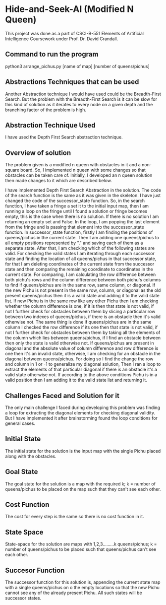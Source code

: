 # Hide-and-Seek-AI (Modified N Queen) #

This project was done as a part of CSCI-B-551 Elements of Artificial Intelligence Coursework under Prof. Dr. David Crandall.

## Command to run the program ##

python3 arrange_pichus.py [name of map] [number of queens/pichus]

## Abstractions Techniques that can be used ##

Another Abstraction technique I would have used could be the Breadth-First Search. But the problem with the Breadth-First Search is it can be slow for this kind of solution as it iterates to every node on a given depth and the branching factor of the problem is high.

## Abstraction Technique Used ##
I have used the Depth First Search abstraction technique.

## Overview of solution ##
The problem given is a modified n queen with obstacles in it and a non-square board. So, I implemented n queen with some changes so that obstacles can be taken care of. Initially, I developed an n queen solution then made changes to it which are described below.

I have implemented Depth First Search Abstraction in the solution. The code of the search function is the same as it was given in the skeleton. I have just changed the code of the successor_state function. So, in the search function, I have taken a fringe a set it to the initial input map, then I am running a loop on the fringe until I found a solution or fringe becomes empty, this is the case when there is no solution. If there is no solution I am returning an empty set and False. In the loop, I am popping the last element from the fringe and is passing that element into the successor_state function. In successor_state function, firstly I am finding the positions of queens/pichus in the current state. Then I am adding one queens/pichus to all empty positions represented by "." and saving each of them as a separate state. After that, I am checking which of the following states are valid. For checking the valid states I am iterating through each successor state and finding the location of all queens/pichus in that successor state, for that I am deleting coordinates of the current state from the successor state and then comparing the remaining coordinate to coordinates in the current state. For comparing, I am calculating the row difference between both pichu's rows and the column difference between both pichu's columns to find if queens/pichus are in the same row, same column, or diagonal. If the new Pichu is not present in the same row, column, or diagonal as the old present queens/pichus then it is a valid state and adding it to the valid state list. If new Pichu is in the same row like any other Pichu then I am checking whether the column difference is one, if it is then that state is not valid, if not I further check for obstacles between them by slicing a particular row between two indexes of queens/pichus, if there is an obstacle then it's valid otherwise not. The same thing is done if queens/pichus are in the same column I checked the row difference if its one then that state is not valid, if not I further check for obstacles between them by taking all the elements of the column which lies between queens/pichus, if I find an obstacle between then only the state is valid otherwise not. If queens/pichus are present in diagonal and the absolute value of column difference and row difference is one then it's an invalid state, otherwise, I am checking for an obstacle in the diagonal between queens/pichus. For doing so I find the change the row and column in 1 or -1 to generalize my diagonal solution, Then I ran a loop to extract the elements of that particular diagonal if there is an obstacle it's a valid state otherwise not. If according to the above conditions Pichu is in a valid position then I am adding it to the valid state list and returning it.

## Challenges Faced and Solution for it ##
The only main challenge I faced during developing this problem was finding a loop for extracting the diagonal elements for checking diagonal validity. But I have implemented it after brainstorming found the loop conditions for general cases.

## Initial State ##

The initial state for the solution is the input map with the single Pichu placed along with the obstacles.

## Goal State ##
The goal state for the solution is a map with the required k; k = number of queens/pichus to be placed on the map such that they can't see each other.

## Cost Function ##
The cost for every step is the same so there is no cost function in it.

## State Space ##
State-space for the solution are maps with 1,2,3.........k queens/pichus; k = number of queens/pichus to be placed such that queens/pichus can't see each other.

## Succesor Function ##
The successor function for this solution is, appending the current state map with a single queens/pichus on o the empty locations so that the new Pichu cannot see any of the already present Pichu. All such states will be successor states. 


